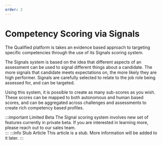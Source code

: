 ```yaml
---
order: 2
---
```


# Competency Scoring via Signals

The Qualified platform is takes an evidence based approach to targeting specific competencies through the use of its Signals scoring system.  

The Signals system is based on the idea that different aspects of an assessment can be used to signal different things about a candidate. The more signals that candidate meets expectations on, the more likely they are high performer. Signals are carefully selected to relate to the job role being assessed for, and can be targeted.

Using this system, it is possible to create as many sub-scores as you wish. These scores can be mapped to both autonomous and human based scores, and can be aggregated across challenges and assessments to create rich competency based profiles. 

:::important Limited Beta
The Signal scoring system involves new set of features currently in private beta. If you are interested in learning more, please reach out to our sales team.  
:::
:::info Stub Article
This article is a stub. More information will be added to it later.
:::

